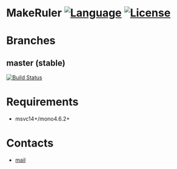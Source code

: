 # MakeRuler [![Language](https://img.shields.io/badge/language-C%23-blue.svg?style=flat-square)](https://github.com/HavenDV/MakeRuler/search?l=C%23) [![License](https://img.shields.io/badge/license-MIT-blue.svg?style=flat-square)](https://github.com/HavenDV/MakeRuler/blob/master/LICENSE.txt)

Branches
========

master (stable)
---------------
[![Build Status](https://api.travis-ci.org/HavenDV/MakeRuler.svg?branch=master)](https://travis-ci.org/HavenDV/MakeRuler)

# Requirements
+ msvc14+/mono4.6.2+

# Contacts
* [mail](mailto:havendv@gmail.com)
